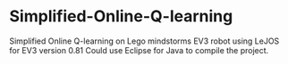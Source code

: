 # Simplified-Online-Q-learning
Simplified Online Q-learning on Lego mindstorms EV3 robot using LeJOS for EV3 version 0.81
Could use Eclipse for Java to compile the project.
